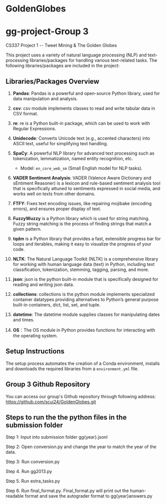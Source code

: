 # GoldenGlobes
# gg-project-Group 3
 
CS337 Project 1 -- Tweet Mining & The Golden Globes 

This project uses a variety of natural language processing (NLP) and text-processing libraries/packages for handling various text-related tasks. The following libraries/packages are included in the project:

## Libraries/Packages Overview
1. **Pandas**: Pandas is a powerful and open-source Python library, used for data manipulation and analysis.
   
2. **csv**: csv module implements classes to read and write tabular data in CSV format.
   
3. **re**: re is a Python built-in package, which can be used to work with Regular Expressions.
   
4. **Unidecode**: Converts Unicode text (e.g., accented characters) into ASCII text, useful for simplifying text handling.
   
5. **SpaCy**: A powerful NLP library for advanced text processing such as tokenization, lemmatization, named entity recognition, etc.
    - Model: `en_core_web_sm` (Small English model for NLP tasks).
      
6. **VADER Sentiment Analysis**: VADER (Valence Aware Dictionary and sEntiment Reasoner) is a lexicon and rule-based sentiment analysis tool that is specifically attuned to sentiments expressed in social media, and works well on texts from other domains.
   
7. **FTFY**: Fixes text encoding issues, like repairing mojibake (encoding errors), and ensures proper display of text.
   
8. **FuzzyWuzzy** is a Python library which is used for string matching. Fuzzy string matching is the process of finding strings that match a given pattern.
   
9.  **tqdm** is a Python library that provides a fast, extensible progress bar for loops and iterables, making it easy to visualize the progress of your code.
   
10. **NLTK**: The Natural Language Toolkit (NLTK) is a comprehensive library for working with human language data (text) in Python, including text classification, tokenization, stemming, tagging, parsing, and more.
    
11. **json**: json is the python built-in module that is specifically designed for reading and writing json data.
    
12. **collections**: collections is the python module implements specialized container datatypes providing alternatives to Python’s general purpose built-in containers, dict, list, set, and tuple.
    
13. **datetime**: The datetime module supplies classes for manipulating dates and times.

14. **OS**：The OS module in Python provides functions for interacting with the operating system.
    
    
 

## Setup Instructions

The setup process automates the creation of a Conda environment, installs and downloads the required libraries from a `environment.yml` file. 

## Group 3 Github Repository
 You can access our group's Github repository through following address: https://github.com/scui24/GoldenGlobes.git
 

## Steps to run the the python files in the submission folder
Step 1: Input into submission folder gg{year}.jsonl 

Step 2: Open conversion.py and change the year to match the year of the data. 

Step 3: Run conversion.py  

Step 4. Run gg2013.py 

Step 5. Run extra_tasks.py 

Step 6. Run final_format.py. Final_format.py will print out the human-readable format and save the autograder format to gg{year}answers.py





